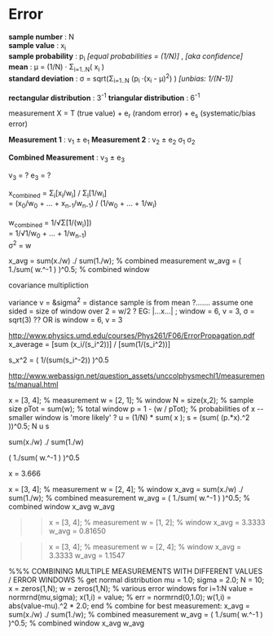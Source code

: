 # Error


**sample number** : N
<br />
**sample value** : x<sub>i</sub>
<br />
**sample probability** : p<sub>i</sub> _[equal probabilities = (1/N)]_ , _[aka confidence]_
<br />
**mean** : &mu; = (1/N) &middot; &Sigma;<sub>i=1..N</sub>( x<sub>i</sub> )
<br />
**standard deviation** : &sigma; = sqrt(&Sigma;<sub>i=1..N</sub> (p<sub>i</sub> &middot;(x<sub>i</sub> - &mu;)<sup>2</sup>) ) _[unbias: 1/(N-1)]_
<br />


**rectangular distribution** : 3<sup>-1</sup>
**triangular distribution** : 6<sup>-1</sup>


measurement X = T (true value) + e<sub>r</sub> (random error) + e<sub>s</sub> (systematic/bias error)



**Measurement 1** : v<sub>1</sub> &plusmn; e<sub>1</sub>
**Measurement 2** : v<sub>2</sub> &plusmn; e<sub>2</sub>
&sigma;<sub>1</sub>
&sigma;<sub>2</sub>


**Combined Measurement** : v<sub>3</sub> &plusmn; e<sub>3</sub>



v<sub>3</sub> = ?
e<sub>3</sub> = ?




x<sub>combined</sub> = &Sigma;<sub>i</sub>[x<sub>i</sub>/w<sub>i</sub>] / &Sigma;<sub>i</sub>[1/w<sub>i</sub>]
<br/>
= (x<sub>0</sub>/w<sub>0</sub> + &hellip; + x<sub>n-1</sub>/w<sub>n-1</sub>) / (1/w<sub>0</sub> + &hellip; + 1/w<sub>i</sub>)
<br/>
<br/>
w<sub>combined</sub> = 1/&radic;&Sigma;[1/(w<sub>i</sub>)])
<br/>
= 1/&radic;1/w<sub>0</sub> + &hellip; + 1/w<sub>n-1</sub>)
<br/>
&sigma;<sup>2</sup> = w



x_avg = sum(x./w) ./ sum(1./w);  % combined measurement
w_avg = ( 1./sum( w.^-1 ) )^0.5; % combined window




covariance multipliction


variance v = &sigma<sup>2</sup> = distance sample is from mean
?....... assume one sided = size of window over 2 = w/2
? EG:  |...x...| ; window = 6, v = 3, &sigma; = sqrt(3)
?? OR is window = 6, v = 3


http://www.physics.umd.edu/courses/Phys261/F06/ErrorPropagation.pdf
x_average = [sum (x_i/(s_i^2))] / [sum(1/(s_i^2))]

s_x^2 = ( 1/(sum(s_i^-2)) )^0.5


http://www.webassign.net/question_assets/unccolphysmechl1/measurements/manual.html








x = [3, 4]; % measurement
w = [2, 1]; % window
N = size(x,2); % sample size
pTot = sum(w); % total window
p = 1 - (w / pTot); % probabilities of x -- smaller window is 'more likely' ?
u = (1/N) * sum( x );
s = (sum( (p.*x).^2 ))^0.5;
N
u
s



sum(x./w) ./ sum(1./w) 

( 1./sum( w.^-1 ) )^0.5


x = 3.666


x = [3, 4]; % measurement
w = [2, 4]; % window
x_avg = sum(x./w) ./ sum(1./w);  % combined measurement
w_avg = ( 1./sum( w.^-1 ) )^0.5; % combined window
x_avg
w_avg




>> x = [3, 4]; % measurement
>> w = [1, 2]; % window
x_avg =  3.3333
w_avg =  0.81650


>> x = [3, 4]; % measurement
>> w = [2, 4]; % window
x_avg =  3.3333
w_avg =  1.1547




%%% COMBINING MULTIPLE MEASUREMENTS WITH DIFFERENT VALUES / ERROR WINDOWS
% get normal distribution
mu = 1.0;
sigma = 2.0;
N = 10;
x = zeros(1,N);
w = zeros(1,N);
% various error windows
for i=1:N
	value = normrnd(mu,sigma);
	x(1,i) = value;
	% err = normrnd(0,1.0);
	w(1,i) = abs(value-mu).^2 * 2.0;
end
% combine for best measurement:
x_avg = sum(x./w) ./ sum(1./w);  % combined measurement
w_avg = ( 1./sum( w.^-1 ) )^0.5; % combined window
x_avg
w_avg

